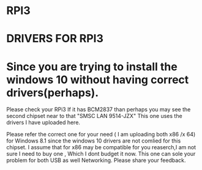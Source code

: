# RPI3
# DRIVERS FOR RPI3
# Since you are trying to install the windows 10 without having correct drivers(perhaps).
Please check your RPi3  If it has BCM2837 than perhaps you may see the second chipset near to that "SMSC LAN 9514-JZX"
This one uses the drivers I have uploaded here.

Please refer the correct one for your need ( I am uploading both x86 /x 64) for Windows 8.1 since the windows 10 drivers are not comlied for this chipset.
I assume that for x86 may be compatible for you reaserch,I am not sure I need to buy one , Which I dont budget it now.
This one can sole your problem for both USB as well Networking.
Please share your feedback.

